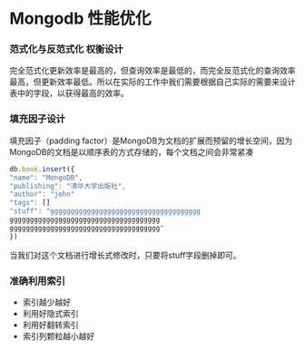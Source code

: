Mongodb 性能优化
===

### 范式化与反范式化 权衡设计

完全范式化更新效率是最高的，但查询效率是最低的，而完全反范式化的查询效率最高，但更新效率最低。所以在实际的工作中我们需要根据自己实际的需要来设计表中的字段，以获得最高的效率。

### 填充因子设计
填充因子（padding factor）是MongoDB为文档的扩展而预留的增长空间，因为MongoDB的文档是以顺序表的方式存储的，每个文档之间会非常紧凑
```javascript
db.book.insert({
"name": "MongoDB",
"publishing": "清华大学出版社",
"author": "john"
"tags": []
"stuff": "ggggggggggggggggggggggggggggggggggggg
ggggggggggggggggggggggggggggggggggggg
ggggggggggggggggggggggggggggggggggggg"
})
```
当我们对这个文档进行增长式修改时，只要将stuff字段删掉即可。

### 准确利用索引
- 索引越少越好
- 利用好隐式索引
- 利用好翻转索引
- 索引列颗粒越小越好